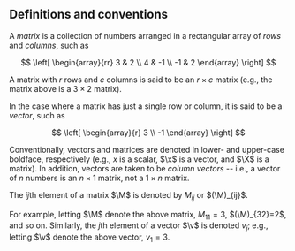 ## Definitions and conventions

A *matrix* is a collection of numbers arranged in a rectangular array of *rows* and *columns*, such as

$$ \left[ \begin{array}{rr}
3 & 2 \\
4 & -1 \\
-1 & 2
\end{array} \right] $$

A matrix with $r$ rows and $c$ columns is said to be an $r \times c$ matrix (e.g., the matrix above is a $3 \times 2$ matrix).

In the case where a matrix has just a single row or column, it is said to be a *vector*, such as

$$ \left[ \begin{array}{r}
3 \\
-1
\end{array} \right] $$

Conventionally, vectors and matrices are denoted in lower- and upper-case boldface, respectively (e.g., $x$ is a scalar, $\x$ is a vector, and $\X$ is a matrix).  In addition, vectors are taken to be *column vectors* -- i.e., a vector of $n$ numbers is an $n \times 1$ matrix, not a $1 \times n$ matrix.

The $ij$th element of a matrix $\M$ is denoted by $M_{ij}$ or $(\M)_{ij}$.

For example, letting $\M$ denote the above matrix, $M_{11}=3$, $(\M)_{32}=2$, and so on.  Similarly, the $j$th element of a vector $\v$ is denoted $v_j$; e.g., letting $\v$ denote the above vector, $v_1 = 3$.
